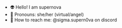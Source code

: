 - 👽 Hello! I am supernova
- 👻 Pronouns: she/her (virtual/angel)
- 💌 How to reach me: @sigma.supern0va on discord

